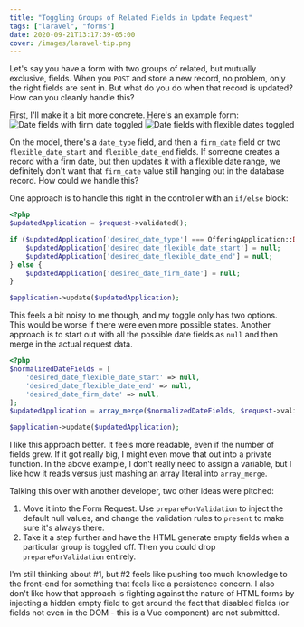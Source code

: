 ```yaml
---
title: "Toggling Groups of Related Fields in Update Request"
tags: ["laravel", "forms"]
date: 2020-09-21T13:17:39-05:00
cover: /images/laravel-tip.png
---
```


Let's say you have a form with two groups of related, but mutually exclusive, fields. When you `POST` and store a new record, no problem, only the right fields are sent in. But what do you do when that record is updated? How can you cleanly handle this?

<!--more-->

First, I'll make it a bit more concrete. Here's an example form:
![Date fields with firm date toggled](/images/field-toggle-updates/01-date-firm.png)
![Date fields with flexible dates toggled](/images/field-toggle-updates/02-date-flexible.png)

On the model, there's a `date_type` field, and then a `firm_date` field or two `flexible_date_start` and `flexible_date_end` fields. If someone creates a record with a firm date, but then updates it with a flexible date range, we definitely don't want that `firm_date` value still hanging out in the database record. How could we handle this?

One approach is to handle this right in the controller with an `if/else` block:
```php
<?php
$updatedApplication = $request->validated();

if ($updatedApplication['desired_date_type'] === OfferingApplication::DATE_TYPE_FIRM) {
    $updatedApplication['desired_date_flexible_date_start'] = null;
    $updatedApplication['desired_date_flexible_date_end'] = null;
} else {
    $updatedApplication['desired_date_firm_date'] = null;
}

$application->update($updatedApplication);
```

This feels a bit noisy to me though, and my toggle only has two options. This would be worse if there were even more possible states. Another approach is to start out with all the possible date fields as `null` and then merge in the actual request data.
```php
<?php
$normalizedDateFields = [
    'desired_date_flexible_date_start' => null,
    'desired_date_flexible_date_end' => null,
    'desired_date_firm_date' => null,
];
$updatedApplication = array_merge($normalizedDateFields, $request->validated());

$application->update($updatedApplication);
```

I like this approach better. It feels more readable, even if the number of fields grew. If it got really big, I might even move that out into a private function. In the above example, I don't really need to assign a variable, but I like how it reads versus just mashing an array literal into `array_merge`.

Talking this over with another developer, two other ideas were pitched:

1. Move it into the Form Request. Use `prepareForValidation` to inject the default null values, and change the validation rules to `present` to make sure it's always there.
2. Take it a step further and have the HTML generate empty fields when a particular group is toggled off. Then you could drop `prepareForValidation` entirely.

I'm still thinking about #1, but #2 feels like pushing too much knowledge to the front-end for something that feels like a persistence concern. I also don't like how that approach is fighting against the nature of HTML forms by injecting a hidden empty field to get around the fact that disabled fields (or fields not even in the DOM - this is a Vue component) are not submitted.
